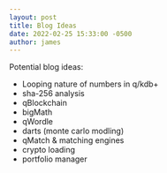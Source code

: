 ```yaml
---
layout: post
title: Blog Ideas
date: 2022-02-25 15:33:00 -0500
author: james
---
```


Potential blog ideas:
- Looping nature of numbers in q/kdb+
- sha-256 analysis
- qBlockchain
- bigMath
- qWordle
- darts (monte carlo modling)
- qMatch & matching engines
- crypto loading
- portfolio manager